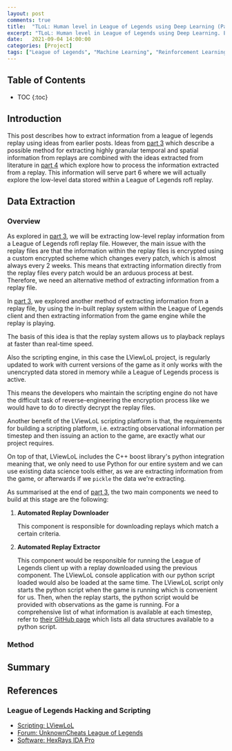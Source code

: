 ```yaml
---
layout: post
comments: true
title:  "TLoL: Human level in League of Legends using Deep Learning (Part 5 - Data Extraction)"
excerpt: "TLoL: Human level in League of Legends using Deep Learning. Existing solutions, problem analysis, initial ideas, data exploration, visualisation, intuition and possible solutions."
date:   2021-09-04 14:00:00
categories: [Project]
tags: ["League of Legends", "Machine Learning", "Reinforcement Learning", "TLoL", "Data Extraction", "Data Exploration"]
---
```


## Table of Contents

* TOC
{:toc}

## Introduction

This post describes how to extract information from a league of legends replay
using ideas from earlier posts. Ideas from [part 3](https://miscellaneousstuff.github.io/project/2021/09/03/tlol-part-3-initial-ideas.html) which describe a possible method
for extracting highly granular temporal and spatial information from replays are combined
with the ideas extracted from literature in
[part 4](https://miscellaneousstuff.github.io/project/2021/09/04/tlol-part-4-exploring-the-literature.html) which explore how to process the information
extracted from a replay. This information will serve part 6 where we will actually
explore the low-level data stored within a League of Legends rofl replay.

## Data Extraction

### Overview

As explored in [part 3](https://miscellaneousstuff.github.io/project/2021/09/03/tlol-part-3-initial-ideas.html), we will be extracting low-level replay information
from a League of Legends rofl replay file. However, the main issue with the replay
files are that the information within the replay files is encrypted using a custom
encrypted scheme which changes every patch, which is almost always every 2 weeks.
This means that extracting information directly from the replay files every patch
would be an arduous process at best. Therefore, we need an alternative method of
extracting information from a replay file.

In [part 3](https://miscellaneousstuff.github.io/project/2021/09/03/tlol-part-3-initial-ideas.html), we explored another method of extracting information from a replay file, by
using the in-built replay system within the League of Legends client and then
extracting information from the game engine while the replay is playing.

The basis of this idea is that the replay system allows us to playback replays
at faster than real-time speed.


Also the scripting engine, in this case the LViewLoL project,
is regularly updated to work with current versions of the game as it only works
with the unencrypted data stored in memory while a League of Legends process is
active.

This means the developers who maintain the scripting engine do not have
the difficult task of reverse-engineering the encryption process like we would
have to do to directly decrypt the replay files.

Another benefit of the LViewLoL
scripting platform is that, the requirements for building a scripting platform,
i.e. extracting observational information per timestep and then issuing an
action to the game, are exactly what our project requires.

On top of that,
LViewLoL includes the C++ boost library's python integration meaning that, we
only need to use Python for our entire system and we can use existing data science
tools either, as we are extracting information from the game, or afterwards if
we `pickle` the data we're extracting.

As summarised at the end of [part 3](https://miscellaneousstuff.github.io/project/2021/09/03/tlol-part-3-initial-ideas.html), the two main components we need to build at this
stage are the following:

1. **Automated Replay Downloader**

    This component is responsible for downloading replays which match a certain
    criteria.

2. **Automated Replay Extractor**

    This component would be responsible for running the League of Legends
    client up with a replay downloaded using the previous component. The LViewLoL
    console application with our python script loaded would also be loaded at
    the same time. The LViewLoL script only starts the python script when the
    game is running which is convenient for us. Then, when the replay starts,
    the python script would be provided with observations as the game is running.
    For a comprehensive list of what information is available at each timestep,
    refer to [their GitHub page](https://github.com/orkido/LViewLoL/blob/dd699d52be34c36ecf65117a1c27463e91d60334/LView/PyStructs.h) which lists all data structures available to
    a python script.

### Method



## Summary



## References

### League of Legends Hacking and Scripting
- [Scripting: LViewLoL](https://github.com/orkido/LViewLoL)
- [Forum: UnknownCheats League of Legends](https://www.unknowncheats.me/forum/league-of-legends/)
- [Software: HexRays IDA Pro](https://hex-rays.com/ida-pro/)
